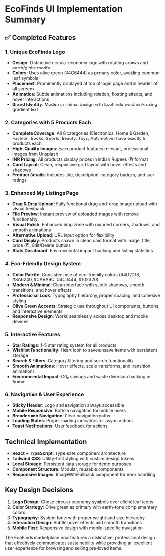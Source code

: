 # EcoFinds UI Implementation Summary

## ✅ Completed Features

### 1. Unique EcoFinds Logo
- **Design**: Distinctive circular economy logo with rotating arrows and earth/globe motifs
- **Colors**: Uses olive green (#4C6444) as primary color, avoiding common leaf symbols  
- **Placement**: Prominently displayed at top of login page and in header of all screens
- **Animation**: Subtle animations including rotation, floating effects, and hover interactions
- **Brand Identity**: Modern, minimal design with EcoFinds wordmark using gradient text

### 2. Categories with 5 Products Each
- **Complete Coverage**: All 8 categories (Electronics, Home & Garden, Fashion, Books, Sports, Beauty, Toys, Automotive) have exactly 5 products each
- **High-Quality Images**: Each product features relevant, professional images from Unsplash
- **INR Pricing**: All products display prices in Indian Rupees (₹) format
- **Card Layout**: Clean, responsive grid layout with hover effects and shadows
- **Product Details**: Includes title, description, category badges, and star ratings

### 3. Enhanced My Listings Page
- **Drag & Drop Upload**: Fully functional drag-and-drop image upload with visual feedback
- **File Preview**: Instant preview of uploaded images with remove functionality  
- **Visual Polish**: Enhanced drag zone with rounded corners, shadows, and smooth animations
- **Alternative Upload**: URL input option for flexibility
- **Card Display**: Products shown in clean card format with image, title, price (₹), Edit/Delete buttons
- **Stats Dashboard**: Environmental impact tracking and listing statistics

### 4. Eco-Friendly Design System
- **Color Palette**: Consistent use of eco-friendly colors (#4D2D18, #8A6240, #CABA9C, #4C6444, #102320)
- **Modern & Minimal**: Clean interface with subtle shadows, smooth transitions, and hover effects
- **Professional Look**: Typography hierarchy, proper spacing, and cohesive styling
- **Olive Green Accents**: Strategic use throughout UI components, buttons, and interactive elements
- **Responsive Design**: Works seamlessly across desktop and mobile devices

### 5. Interactive Features
- **Star Ratings**: 1-5 star rating system for all products
- **Wishlist Functionality**: Heart icon to save/unsave items with persistent storage
- **Search & Filters**: Category filtering and search functionality
- **Smooth Animations**: Hover effects, scale transforms, and transition animations
- **Environmental Impact**: CO₂ savings and waste diversion tracking in footer

### 6. Navigation & User Experience
- **Sticky Header**: Logo and navigation always accessible
- **Mobile Responsive**: Bottom navigation for mobile users
- **Breadcrumb Navigation**: Clear navigation paths
- **Loading States**: Proper loading indicators for async actions
- **Toast Notifications**: User feedback for actions

## Technical Implementation
- **React + TypeScript**: Type-safe component architecture
- **Tailwind CSS**: Utility-first styling with custom design tokens
- **Local Storage**: Persistent data storage for demo purposes
- **Component Structure**: Modular, reusable components
- **Responsive Images**: ImageWithFallback component for error handling

## Key Design Decisions
1. **Logo Design**: Chose circular economy symbols over cliché leaf icons
2. **Color Strategy**: Olive green as primary with earth-tone complementary colors
3. **Typography**: System fonts with proper weight and size hierarchy
4. **Interaction Design**: Subtle hover effects and smooth transitions
5. **Mobile First**: Responsive design with mobile-specific navigation

The EcoFinds marketplace now features a distinctive, professional design that effectively communicates sustainability while providing an excellent user experience for browsing and selling pre-loved items.